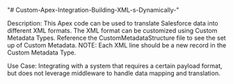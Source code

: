 "# Custom-Apex-Integration-Building-XML-s-Dynamically-" 

Description:
This Apex code can be used to translate Salesforce data into different XML formats. The XML format can be customized using Custom Metadata Types. Reference the CustomMetadataStructure file to see the set up of Custom Metadata. NOTE: Each XML line should be a new record in the Custom Metadata Type.

Use Case:
Integrating with a system that requires a certain payload format, but does not leverage middleware to handle data mapping and translation.
